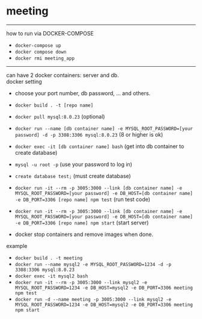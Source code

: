 # meeting

---
how to run via DOCKER-COMPOSE
- `docker-compose up`
- `docker compose down`
- `docker rmi meeting_app`

---
can have 2 docker containers: server and db.  
docker setting
- choose your port number, db password, ... and others.
- `docker build . -t [repo name]`
- `docker pull mysql:8.0.23` (optional)
- `docker run --name [db container name] -e MYSQL_ROOT_PASSWORD=[your password] -d -p 3308:3306 mysql:8.0.23` (8 or higher is ok)
- `docker exec -it [db container name] bash` (get into db container to create database)
- `mysql -u root -p` (use your password to log in)
- `create database test;` (must create database)
- `docker run -it --rm -p 3005:3000 --link [db container name] -e MYSQL_ROOT_PASSWORD=[your password] -e DB_HOST=[db container name] -e DB_PORT=3306 [repo name] npm test` (run test code)
- `docker run -it --rm -p 3005:3000 --link [db container name] -e MYSQL_ROOT_PASSWORD=[your password] -e DB_HOST=[db container name] -e DB_PORT=3306 [repo name] npm start` (start server)

- docker stop containers and remove images when done.


example
- `docker build . -t meeting`
- `docker run --name mysql2 -e MYSQL_ROOT_PASSWORD=1234 -d -p 3308:3306 mysql:8.0.23`
- `docker exec -it mysql2 bash`
- `docker run -it --rm -p 3005:3000 --link mysql2 -e MYSQL_ROOT_PASSWORD=1234 -e DB_HOST=mysql2 -e DB_PORT=3306 meeting npm test`
- `docker run -d --name meeting -p 3005:3000 --link mysql2 -e MYSQL_ROOT_PASSWORD=1234 -e DB_HOST=mysql2 -e DB_PORT=3306 meeting npm start`
